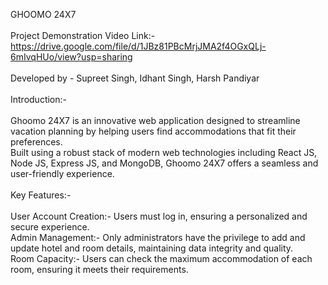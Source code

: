 GHOOMO 24X7
<br/>
<br/>
Project Demonstration Video Link:-
<br/>
https://drive.google.com/file/d/1JBz81PBcMrjJMA2f4OGxQLj-6mIvqHUo/view?usp=sharing
<br/>
<br/>
Developed by - Supreet Singh, Idhant Singh, Harsh Pandiyar
<br/>
<br/>
Introduction:-
<br/>
<br/>
Ghoomo 24X7 is an innovative web application designed to streamline vacation planning by helping users find accommodations that fit their preferences. 
<br/>
Built using a robust stack of modern web technologies including React JS, Node JS, Express JS, and MongoDB, Ghoomo 24X7 offers a seamless and user-friendly experience.
<br/>
<br/>
Key Features:-
<br/>
<br/>
User Account Creation:- Users must log in, ensuring a personalized and secure experience.
<br/>
Admin Management:- Only administrators have the privilege to add and update hotel and room details, maintaining data integrity and quality.
<br/>
Room Capacity:- Users can check the maximum accommodation of each room, ensuring it meets their requirements.
